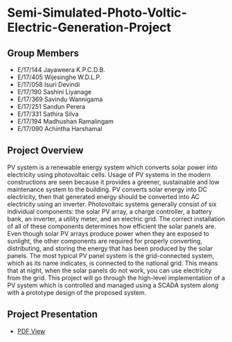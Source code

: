 # Semi-Simulated-Photo-Voltic-Electric-Generation-Project

## Group Members
- E/17/144 Jayaweera K.P.C.D.B.
- E/17/405 Wijesinghe W.D.L.P.
- E/17/058 Isuri Devindi
- E/17/190 Sashini Liyanage
- E/17/369 Savindu Wannigama
- E/17/251 Sandun Perera
- E/17/331 Sathira Silva
- E/17/194 Madhushan Ramalingam
- E/17/090 Achintha Harshamal

## Project Overview

PV system is a renewable energy system which converts solar power into electricity using photovoltaic cells.
Usage of PV systems in the modern constructions are seen because it provides a greener,
sustainable and low maintenance system to the building.
PV converts solar energy into DC electricity,
then that generated energy should be converted into AC electricity using an inverter.
Photovoltaic systems generally consist of six individual components: the solar PV array,
a charge controller, a battery bank, an inverter, a utility meter, and an electric grid.
The correct installation of all of these components determines how efficient the solar panels are.
Even though solar PV arrays produce power when they are exposed to sunlight,
the other components are required for properly converting, distributing, and storing the energy that has been produced by the solar panels.
The most typical PV panel system is the grid-connected system, which as its name indicates, is connected to the national grid.
This means that at night, when the solar panels do not work, you can use electricity from the grid. 
This project will go through the high-level implementation of a PV system 
which is controlled and managed using a SCADA system along with a prototype design of the proposed system.

## Project Presentation 
- [PDF View](https://issuu.com/denuka_jayaweera/docs/project_presentation_-_final.pptx)

